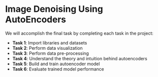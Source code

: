 # Image Denoising Using AutoEncoders

We will accomplish the final task by completing each task in the project:

* <b>Task 1</b>: Import libraries and datasets
* <b>Task 2</b>: Perform data visualization
* <b>Task 3</b>: Perform data pre-processing
* <b>Task 4</b>: Understand the theory and intuition behind autoencoders
* <b>Task 5</b>: Build and train autoencoder model
* <b>Task 6</b>: Evaluate trained model performance
